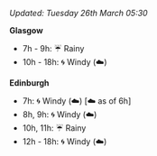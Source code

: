 *Updated: Tuesday 26th March 05:30*

**Glasgow**

* 7h - 9h: :umbrella: Rainy
* 10h - 18h: :cyclone: Windy (:cloud:)

**Edinburgh**

* 7h: :cyclone: Windy (:cloud:) [:cloud: as of 6h]
* 8h, 9h: :cyclone: Windy (:cloud:)
* 10h, 11h: :umbrella: Rainy
* 12h - 18h: :cyclone: Windy (:cloud:)
